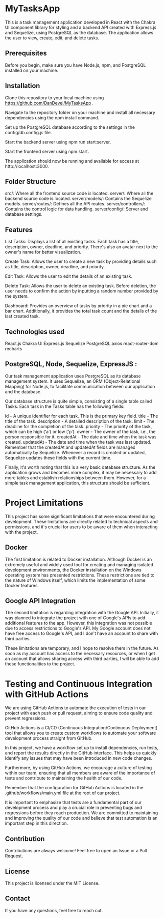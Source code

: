 # MyTasksApp
This is a task management application developed in React with the Chakra UI component library for styling and a backend API created with Express.js and Sequelize, using PostgreSQL as the database. The application allows the user to view, create, edit, and delete tasks.

## Prerequisites
Before you begin, make sure you have Node.js, npm, and PostgreSQL installed on your machine.

## Installation
Clone this repository to your local machine using https://github.com/DanDevel/MyTasksApp .

Navigate to the repository folder on your machine and install all necessary dependencies using the npm install command.

Set up the PostgreSQL database according to the settings in the config/db.config.js file.

Start the backend server using npm run start:server.

Start the frontend server using npm start.

The application should now be running and available for access at http://localhost:3000.

## Folder Structure
src/: Where all the frontend source code is located.
server/: Where all the backend source code is located.
server/models/: Contains the Sequelize models.
server/routes/: Defines all the API routes.
server/controllers/: Contains the control logic for data handling.
server/config/: Server and database settings.

## Features
List Tasks: Displays a list of all existing tasks. Each task has a title, description, owner, deadline, and priority. There's also an avatar next to the owner's name for better visualization.

Create Task: Allows the user to create a new task by providing details such as title, description, owner, deadline, and priority.

Edit Task: Allows the user to edit the details of an existing task.

Delete Task: Allows the user to delete an existing task. Before deletion, the user needs to confirm the action by inputting a random number provided by the system.

Dashboard: Provides an overview of tasks by priority in a pie chart and a bar chart. Additionally, it provides the total task count and the details of the last created task.

## Technologies used
React.js
Chakra UI
Express.js
Sequelize
PostgreSQL
axios
react-router-dom
recharts


## PostgreSQL, Node, Sequelize, ExpressJS :

Our task management application uses PostgreSQL as its database management system. 
It uses Sequelize, an ORM (Object-Relational Mapping) for Node.js, to facilitate communication between our application and the database.

Our database structure is quite simple, consisting of a single table called Tasks. Each task in the Tasks table has the following fields:

id - A unique identifier for each task. This is the primary key field.
title - The title of the task.
description - A detailed description of the task.
limit - The deadline for the completion of the task.
priority - The priority of the task, which can be high ('a') or low ('p').
owner - The owner of the task, i.e., the person responsible for it.
createdAt - The date and time when the task was created.
updatedAt - The date and time when the task was last updated.
Remember that the createdAt and updatedAt fields are managed automatically by Sequelize. Whenever a record is created or updated, Sequelize updates these fields with the current time.

Finally, it's worth noting that this is a very basic database structure. As the application grows and becomes more complex, it may be necessary to add more tables and establish relationships between them. However, for a simple task management application, this structure should be sufficient.


# Project Limitations
This project has some significant limitations that were encountered during development. These limitations are directly related to technical aspects and permissions, and it's crucial for users to be aware of them when interacting with the project.

## Docker
The first limitation is related to Docker installation. Although Docker is an extremely useful and widely used tool for creating and managing isolated development environments, the Docker installation on the Windows operating system has presented restrictions. These restrictions are tied to the nature of Windows itself, which limits the implementation of some Docker features.

## Google API Integration
The second limitation is regarding integration with the Google API. Initially, it was planned to integrate the project with one of Google's APIs to add additional features to the app. However, this integration was not possible due to access restrictions to Google's API. My Google account does not have free access to Google's API, and I don't have an account to share with third parties.

These limitations are temporary, and I hope to resolve them in the future. As soon as my account has access to the necessary resources, or when I get an account that allows sharing access with third parties, I will be able to add these functionalities to the project.



# Testing and Continuous Integration with GitHub Actions 
We are using GitHub Actions to automate the execution of tests in our project with each push or pull request, aiming to ensure code quality and prevent regressions.

GitHub Actions is a CI/CD (Continuous Integration/Continuous Deployment) tool that allows you to create custom workflows to automate your software development process straight from GitHub.

In this project, we have a workflow set up to install dependencies, run tests, and report the results directly in the GitHub interface. This helps us quickly identify any issues that may have been introduced in new code changes.

Furthermore, by using GitHub Actions, we encourage a culture of testing within our team, ensuring that all members are aware of the importance of tests and contribute to maintaining the health of our code.

Remember that the configuration for GitHub Actions is located in the .github/workflows/main.yml file at the root of our project.

It is important to emphasize that tests are a fundamental part of our development process and play a crucial role in preventing bugs and regressions before they reach production. We are committed to maintaining and improving the quality of our code and believe that test automation is an important step in this direction.


## Contribution
Contributions are always welcome! Feel free to open an Issue or a Pull Request.

## License
This project is licensed under the MIT License.

## Contact
If you have any questions, feel free to reach out.